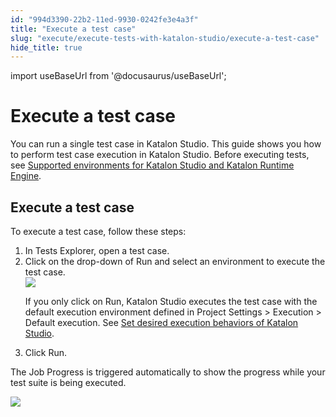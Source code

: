 ```yaml
---
id: "994d3390-22b2-11ed-9930-0242fe3e4a3f"
title: "Execute a test case"
slug: "execute/execute-tests-with-katalon-studio/execute-a-test-case"
hide_title: true
---
```

import useBaseUrl from '@docusaurus/useBaseUrl';


# <a id="id" class="anchor_top_offset"/><a id="ariaid-title1" class="anchor_top_offset"/>Execute a test case

<p xmlns="http://www.w3.org/1999/xhtml" className="p">You can run a single test case in Katalon Studio. This guide shows you how to perform test case execution in <span className="ph">Katalon Studio</span>. Before executing tests, see <a className="xref" href="/docs/general-information/supported-environments/supported-environments-for-katalon-studio-and-katalon-runtime-engine">Supported environments for <span className="ph">Katalon Studio</span> and <span className="ph">Katalon Runtime Engine</span></a>.</p> 

## <a id="task-937" class="anchor_top_offset"/>Execute a test case

<section xmlns="http://www.w3.org/1999/xhtml" className="section context">To execute a test case, follow these steps:</section> 
<ol xmlns="http://www.w3.org/1999/xhtml" className="ol steps"><li className="li step stepexpand"><span className="ph cmd">In <span className="ph uicontrol">Tests Explorer</span>, open a test case.</span></li><li className="li step stepexpand"><span className="ph cmd">Click on the drop-down of <span className="ph uicontrol">Run</span> and select an environment to execute the test case.</span><div className="itemgroup info"><img className="image" width={250} src={useBaseUrl("/138e0150-3241-11ed-9930-0242fe3e4a3f.png")} /><p className="p">If you only click on <span className="ph uicontrol">Run</span>, Katalon Studio executes the test case with the default execution environment defined in <span className="ph uicontrol">Project Settings</span> &gt; <span className="ph uicontrol">Execution</span> &gt; <span className="ph uicontrol">Default execution</span>. See <a className="xref" href="/docs/author/manage-projects/project-settings/set-desired-execution-behaviors-of-katalon-studio">Set desired execution behaviors of   <span className="ph">Katalon Studio</span></a>.</p></div></li><li className="li step stepexpand"><span className="ph cmd">Click <span className="ph uicontrol">Run</span>.</span></li></ol> 
<section xmlns="http://www.w3.org/1999/xhtml" className="section result"><p className="p">The <span className="ph uicontrol">Job Progress</span> is triggered automatically to show the progress while your test suite is being executed.</p><p className="p"><img className="image" width={700} src={useBaseUrl("/be3f0620-64ab-11ed-a602-0242cfbc79b5.png")} /></p></section> 
